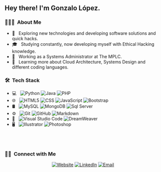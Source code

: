 
<h2> Hey there! I'm Gonzalo López.</h2>

<h3> 👨🏻‍💻 &nbsp;About Me </h3>

- 🤔 &nbsp; Exploring new technologies and developing software solutions and quick hacks.
- 🎓 &nbsp; Studying constantly, now developing myself with Ethical Hacking knowledge.
- 💼 &nbsp; Working as a Systems Administrator at The MPLC.
- 🌱 &nbsp; Learning more about Cloud Architecture, Systems Design and different coding languages.

<h3> 🛠 &nbsp;Tech Stack</h3>

- 💻 &nbsp;
  ![Python](https://img.shields.io/badge/-Python-333333?style=flat&logo=python)
  ![Java](https://img.shields.io/badge/-Java-333333?style=flat&logo=Java&logoColor=007396)
  ![PHP](https://img.shields.io/badge/php-5.3%20--%207.4-blue)
- 🌐 &nbsp;
  ![HTML5](https://img.shields.io/badge/-HTML5-333333?style=flat&logo=HTML5)
  ![CSS](https://img.shields.io/badge/-CSS-333333?style=flat&logo=CSS3&logoColor=1572B6)
  ![JavaScript](https://img.shields.io/badge/-JavaScript-333333?style=flat&logo=javascript)
  ![Bootstrap](https://img.shields.io/badge/-Bootstrap-333333?style=flat&logo=bootstrap&logoColor=563D7C)
- 🛢 &nbsp;
  ![MySQL](https://img.shields.io/badge/-MySQL-333333?style=flat&logo=mysql)
  ![MongoDB](https://img.shields.io/badge/-MongoDB-333333?style=flat&logo=mongodb)
  ![Sql Server](https://img.shields.io/badge/SQL%20Server-DataBase-important)
- ⚙️ &nbsp;
  ![Git](https://img.shields.io/badge/-Git-333333?style=flat&logo=git)
  ![GitHub](https://img.shields.io/badge/-GitHub-333333?style=flat&logo=github)
  ![Markdown](https://img.shields.io/badge/-Markdown-333333?style=flat&logo=markdown)
- 🔧 &nbsp;
  ![Visual Studio Code](https://img.shields.io/badge/-Visual%20Studio%20Code-333333?style=flat&logo=visual-studio-code&logoColor=007ACC)
  ![DreamWeaver](https://img.shields.io/badge/-DreamWeaver-333333?style=flat&logo=eclipse-ide&logoColor=2C2255)
- 🖥 &nbsp;
  ![Illustrator](https://img.shields.io/badge/-Illustrator-333333?style=flat&logo=adobe-illustrator)
  ![Photoshop](https://img.shields.io/badge/-Photoshop-333333?style=flat&logo=adobe-photoshop)

<br/>
<br/>

<h3> 🤝🏻 &nbsp;Connect with Me </h3>

<p align="center">
<a href="https://www.lopez-correro.com/"><img alt="Website" src="https://img.shields.io/badge/Website-LópezCorrero.com-blue?style=flat-square&logo=google-chrome"></a>
<a href="https://www.linkedin.com/in/gonzalo-l%C3%B3pez-franco-97631053/"><img alt="LinkedIn" src="https://img.shields.io/badge/LinkedIn-Gonzalo%20López%20Franco-blue?style=flat-square&logo=linkedin"></a>
<a href="mailto:glopezf@telefonica.net"><img alt="Email" src="https://img.shields.io/badge/Email-ContactMe-blue?style=flat-square&logo=gmail"></a>
</p>
